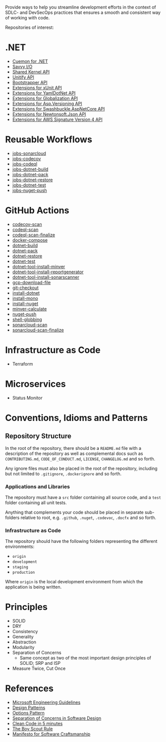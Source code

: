 Provide ways to help you streamline development efforts in the context of SDLC- and DevSecOps practices that ensures a smooth and consistent way of working with code.

Repositories of interest:

# .NET
- [Cuemon for .NET](https://github.com/gimlichael/Cuemon)
- [Savvy I/O](https://github.com/codebeltnet/savvyio)
- [Shared Kernel API](https://github.com/codebeltnet/shared-kernel)
- [Unitify API](https://github.com/codebeltnet/unitify)
- [Bootstrapper API](https://github.com/codebeltnet/bootstrapper)
- [Extensions for xUnit API](https://github.com/codebeltnet/xunit)
- [Extensions for YamlDotNet API](https://github.com/codebeltnet/yamldotnet)
- [Extensions for Globalization API](https://github.com/codebeltnet/globalization)
- [Extensions for Asp.Versioning API](https://github.com/codebeltnet/asp-versioning)
- [Extensions for Swashbuckle.AspNetCore API](https://github.com/codebeltnet/swashbuckle-aspnetcore)
- [Extensions for Newtonsoft.Json API](https://github.com/codebeltnet/newtonsoft-json)
- [Extensions for AWS Signature Version 4 API](https://github.com/codebeltnet/aws-signature-v4)

# Reusable Workflows
- [jobs-sonarcloud](https://github.com/codebeltnet/jobs-sonarcloud)
- [jobs-codecov](https://github.com/codebeltnet/jobs-codecov)
- [jobs-codeql](https://github.com/codebeltnet/jobs-codeql)
- [jobs-dotnet-build](https://github.com/codebeltnet/jobs-dotnet-build)
- [jobs-dotnet-pack](https://github.com/codebeltnet/jobs-dotnet-pack)
- [jobs-dotnet-restore](https://github.com/codebeltnet/jobs-dotnet-restore)
- [jobs-dotnet-test](https://github.com/codebeltnet/jobs-dotnet-test)
- [jobs-nuget-push](https://github.com/codebeltnet/jobs-nuget-push)

# GitHub Actions
- [codecov-scan](https://github.com/codebeltnet/codecov-scan)
- [codeql-scan](https://github.com/codebeltnet/codeql-scan)
- [codeql-scan-finalize](https://github.com/codebeltnet/codeql-scan-finalize)
- [docker-compose](https://github.com/codebeltnet/docker-compose)
- [dotnet-build](https://github.com/codebeltnet/dotnet-build)
- [dotnet-pack](https://github.com/codebeltnet/dotnet-pack)
- [dotnet-restore](https://github.com/codebeltnet/dotnet-restore)
- [dotnet-test](https://github.com/codebeltnet/dotnet-test)
- [dotnet-tool-install-minver](https://github.com/codebeltnet/dotnet-tool-install-minver)
- [dotnet-tool-install-reportgenerator](https://github.com/codebeltnet/dotnet-tool-install-reportgenerator)
- [dotnet-tool-install-sonarscanner](https://github.com/codebeltnet/dotnet-tool-install-sonarscanner)
- [gcp-download-file](https://github.com/codebeltnet/gcp-download-file)
- [git-checkout](https://github.com/codebeltnet/git-checkout)
- [install-dotnet](https://github.com/codebeltnet/install-dotnet)
- [install-mono](https://github.com/codebeltnet/install-mono)
- [install-nuget](https://github.com/codebeltnet/install-nuget)
- [minver-calculate](https://github.com/codebeltnet/minver-calculate)
- [nuget-push](https://github.com/codebeltnet/nuget-push)
- [shell-globbing](https://github.com/codebeltnet/shell-globbing)
- [sonarcloud-scan](https://github.com/codebeltnet/sonarcloud-scan)
- [sonarcloud-scan-finalize](https://github.com/codebeltnet/sonarcloud-scan-finalize)

# Infrastructure as Code
- Terraform

# Microservices
- Status Monitor

# Conventions, Idioms and Patterns

## Repository Structure

In the root of the repository, there should be a `README.md` file with a description of the repository as well as complemental docs such as `CONTRIBUTING.md`, `CODE_OF_CONDUCT.md`, `LICENSE`, `CHANGELOG.md` and so forth.

Any ignore files must also be placed in the root of the repository, including but not limited to `.gitignore`, `.dockerignore` and so forth.

### Applications and Libraries

The repository must have a `src` folder containing all source code, and a `test` folder containing all unit tests.

Anything that complements your code should be placed in separate sub-folders relative to root, e.g. `.github`, `.nuget`, `.codevoc`, `.docfx` and so forth.

### Infrastructure as Code

The repository should have the following folders representing the different environments:

- `origin`
- `development`
- `staging`
- `production`

Where `origin` is the local development environment from which the application is being written.

# Principles

- SOLID
- DRY
- Consistency
- Generality
- Abstraction
- Modularity
- Separation of Concerns
  - Same concept as two of the most important design principles of SOLID; SRP and ISP
- Measure Twice, Cut Once

# References

- [Microsoft Engineering Guidelines](https://github.com/dotnet/aspnetcore/wiki/Engineering-guidelines)
- [Design Patterns](https://refactoring.guru/design-patterns)
- [Options Pattern](https://learn.microsoft.com/en-us/aspnet/core/fundamentals/configuration/options?view=aspnetcore-8.0)
- [Separation of Concerns in Software Design](https://nalexn.github.io/separation-of-concerns/)
- [Clean Code in 5 minutes](https://issuu.com/softhouse/docs/cleancode_5minutes_120523)
- [The Boy Scout Rule](https://biratkirat.medium.com/step-8-the-boy-scout-rule-robert-c-martin-uncle-bob-9ac839778385)
- [Manifesto for Software Craftsmanship](https://manifesto.softwarecraftsmanship.org/)
